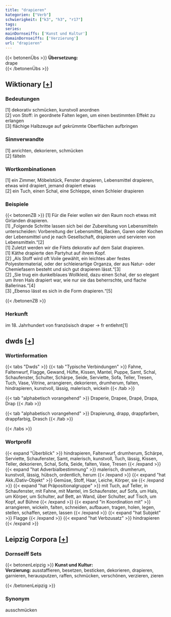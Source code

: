 ```yaml
---
title: "drapieren"
kategorien: ["Verb"]
schwierigkeit: ["k3", "h3", "r17"]
tags:
series:
mainDornseiffs: ['Kunst und Kultur']
domainDornseiffs: ['Verzierung']
url: "drapieren"
---
```


{{< betonenÜbs >}}
**Übersetzung:**  
drape  
{{< /betonenÜbs >}}

## Wiktionary [[+](https://de.wiktionary.org/wiki/drapieren)]

### Bedeutungen
[1] dekorativ schmücken, kunstvoll anordnen  
[2] von Stoff: in geordnete Falten legen, um einen bestimmten Effekt zu erlangen  
[3] flächige Halbzeuge auf gekrümmte Oberflächen aufbringen  

### Sinnverwandte
[1] anrichten, dekorieren, schmücken  
[2] fälteln  

### Wortkombinationen
[1] ein Zimmer, Möbelstück, Fenster drapieren, Lebensmittel drapieren, etwas wird drapiert, jemand drapiert etwas  
[2] ein Tuch, einen Schal, eine Schleppe, einen Schleier drapieren  

### Beispiele
{{< betonenZB >}}
[1] Für die Feier wollen wir den Raum noch etwas mit Girlanden drapieren.  
[1] „Folgende Schritte lassen sich bei der Zubereitung von Lebensmitteln unterscheiden: Vorbereitung der Lebensmittel, Backen, Garen oder Kochen der Lebensmittel und je nach Gesellschaft, drapieren und servieren von Lebensmitteln.“[2]  
[1] Zuletzt werden wir die Filets dekorativ auf dem Salat drapieren.  
[1] Käthe drapierte den Partyhut auf ihrem Kopf.  
[2] „Als Stoff wird oft Voile gewählt, ein leichtes aber festes Polyestermaterial, oder der schleierartige Organza, der aus Natur- oder Chemiefasern besteht und sich gut drapieren lässt.“[3]  
[2] „Sie trug ein dunkelblaues Wollkleid, dazu einen Schal, der so elegant um ihren Hals drapiert war, wie nur sie das beherrschte, und flache Ballerinas.“[4]  
[3] „Ebenso lässt es sich in die Form drapieren.“[5]  

{{< /betonenZB >}}
### Herkunft
im 18. Jahrhundert von französisch draper → fr entlehnt[1]  



## dwds [[+](https://www.dwds.de/wb/drapieren)]

### Wortinformation
{{< tabs "Dwds" >}}
{{< tab "Typische Verbindungen" >}}
Fahne, Faltenwurf, Flagge, Gewand, Hüfte, Kissen, Mantel, Puppe, Samt, Schal, Schaufenster, Schulter, Schärpe, Seide, Serviette, Sofa, Teller, Tresen, Tuch, Vase, Vitrine, arrangieren, dekorieren, drumherum, falten, hindrapieren, kunstvoll, lässig, malerisch, wickeln
{{< /tab >}}

{{< tab "alphabetisch vorangehend" >}}
Draperie, Drapee, Drapé, Drapa, Drap
{{< /tab >}}

{{< tab "alphabetisch vorangehend" >}}
Drapierung, drapp, drappfarben, drappfarbig, Drasch
{{< /tab >}}

{{< /tabs >}}

### Wortprofil
{{< expand "Überblick" >}} hindrapieren, Faltenwurf, drumherum, Schärpe, Serviette, Schaufenster, Samt, malerisch, kunstvoll, Tuch, lässig, Kissen, Teller, dekorieren, Schal, Sofa, Seide, falten, Vase, Tresen {{< /expand >}}
{{< expand "hat Adverbialbestimmung" >}} malerisch, drumherum, kunstvoll, lässig, hübsch, ordentlich, herum {{< /expand >}}
{{< expand "hat Akk./Dativ-Objekt" >}} Gemüse, Stoff, Haar, Leiche, Körper, sie {{< /expand >}}
{{< expand "hat Präpositionalgruppe" >}} mit Tuch, auf Teller, in Schaufenster, mit Fahne, mit Mantel, im Schaufenster, auf Sofa, um Hals, um Körper, um Schulter, auf Bett, an Wand, über Schulter, auf Tisch, um Kopf, auf Bühne {{< /expand >}}
{{< expand "in Koordination mit" >}} arrangieren, wickeln, falten, schneiden, aufbauen, tragen, holen, legen, stellen, schaffen, setzen, lassen {{< /expand >}}
{{< expand "hat Subjekt" >}} Flagge {{< /expand >}}
{{< expand "hat Verbzusatz" >}} hindrapieren {{< /expand >}}

## Leipzig Corpora [[+](https://corpora.uni-leipzig.de/en/res?word=drapieren&corpusId=deu_newscrawl-public_2018)]

### Dornseiff Sets
{{< betonenLeipzig >}}
**Kunst und Kultur:**  
**Verzierung:** ausstaffieren, besetzen, besticken, dekorieren, drapieren, garnieren, herausputzen, raffen, schmücken, verschönen, verzieren, zieren  

{{< /betonenLeipzig >}}

### Synonym
ausschmücken

